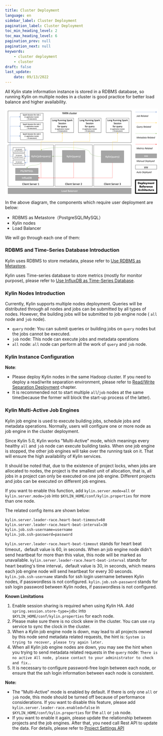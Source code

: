 ```yaml
---
title: Cluster Deployment
language: en
sidebar_label: Cluster Deployment
pagination_label: Cluster Deployment
toc_min_heading_level: 2
toc_max_heading_level: 6
pagination_prev: null
pagination_next: null
keywords:
    - cluster deployment
    - cluster
draft: false
last_update:
    date: 09/13/2022
---
```


All Kylin state information instance is stored in a RDBMS database, so running Kylin on multiple nodes in a cluster is good practice for better load balance and higher availability.

![Deployment Architecture](images/cluster_20220913.png)

In the above diagram, the components which require user deployment are below:

- RDBMS as Metastore（PostgreSQL/MySQL）
- Kylin nodes
- Load Balancer

We will go through each one of them:

### RDBMS and Time-Series Database Introduction

Kylin uses RDBMS to store metadata, please refer to [Use RDBMS as Metastore](../rdbms_metastore/intro.md).

Kylin uses Time-series database to store metrics (mostly for monitor purpose), please refer to [Use InfluxDB as Time-Series Database](../../../operations/system-monitoring/influxdb/influxdb.md). 

### Kylin Nodes Introduction

Currently, Kylin supports multiple nodes deployment. Queries will be distributed through all nodes and jobs can be submitted by all types of nodes. However, the building jobs will be submitted to job engine node ( `all` node and `job` node).

- `query` node: You can submit queries or building jobs on `query` nodes but the jobs cannot be executed.
- `job` node: This node can execute jobs and metadata operations
- `all` node: `all` node can perform all the work of `query` and `job` node.

### Kylin Instance Configuration

**Note**: 

- Please deploy Kylin nodes in the same Hadoop cluster. If you need to deploy a read/write separation environment, please refer to [Read/Write Separation Deployment](rw_separation.md) chapter.
- It is recommended not to start multiple `all`/`job` nodes at the same time(because the former will block the start-up process of the latter).

### Kylin Multi-Active Job Engines

Kylin job engine is used to execute building jobs, schedule jobs and metadata operations. Normally, users will configure one or more node as job engine in the cluster deployment.

Since Kylin 5.0, Kylin works "Multi-Active" mode, which meanings every healthy `all` and `job` node can execute building tasks. When one job engine is stopped, the other job engines will take over the running task on it. That will ensure the high availability of Kylin services.

It should be noted that, due to the existence of project locks, when jobs are allocated to nodes, the project is the smallest unit of allocation, that is, all jobs in a project can only be executed on one job engine. Different projects and jobs can be executed on different job engines.

If you want to enable this function, add `kylin.server.mode=all` or `kylin.server.mode=job` into `$KYLIN_HOME/conf/kylin.properties` for more than one node.

The related config items are shown below:
```properties
kylin.server.leader-race.heart-beat-timeout=60
kylin.server.leader-race.heart-beat-interval=30
kylin.job.ssh-username=username
kylin.job.ssh-password=password
```
`kylin.server.leader-race.heart-beat-timeout` stands for heart beat timeout，default value is 60, in seconds. When an job engine node didn't send heartbeat for more than this value, this node will be marked as unavailable.
`kylin.server.leader-race.heart-beat-interval` stands for heart beating's time interval，default value is 30, in seconds, which means each job engine node will send heartbeat for every 30 seconds.
`kylin.job.ssh-username` stands for ssh login username between Kylin nodes, if passwordless is not configured.
`kylin.job.ssh-password` stands for ssh login password between Kylin nodes, if passwordless is not configured.


**Known Limitations**

1. Enable session sharing is required when using Kylin HA. Add `spring.session.store-type=jdbc` into `$KYLIN_HOME/conf/kylin.properties` for each node.
2. Please make sure there is no clock skew in the cluster. You can use `ntp` service to sync the clock in the cluster.
3. When a Kylin job engine node is down, may lead to all projects owned by this node send metadata related requests, the hint is: `System is trying to recover, please try again later.`
4. When all Kylin job engine nodes are down, you may see the hint when you trying to send metadata related requests in the `query` node: `There is no active All node, please contact to your administrator to check and fix.`.
5. It is necessary to configure password-free login between each node, or ensure that the ssh login information between each node is consistent.

**Note:**

- The "Multi-Active" mode is enabled by default. If there is only one `all` or `job` node, this mode should be turned off because of performance considerations. If you want to disable this feature, please add `kylin.server.leader-race.enabled=false` in `$KYLIN_HOME/conf/kylin.properties` for the `all` or `job` node.
- If you want to enable it again, please update the relationship between projects and the job engines. After that, you need call Rest API to update the data. For details, please refer to [Project Settings API](../../../restapi/project_api.md)
